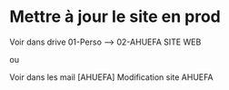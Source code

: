 Mettre à jour le site en prod
========================

Voir dans drive  01-Perso --> 02-AHUEFA SITE WEB

ou

Voir dans les mail [AHUEFA] Modification site AHUEFA